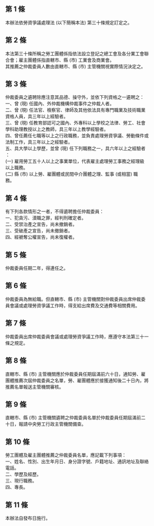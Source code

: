 第 1 條
-------
本辦法依勞資爭議處理法 (以下簡稱本法) 第三十條規定訂定之。

第 2 條
-------
本法第三十條所稱之勞工團體係指依法設立登記之總工會及各分業工會聯  
合會；雇主團體係指直轄市、縣 (市) 工業會及商業會。  
其推薦之仲裁委員人數由直轄市、縣 (市) 主管機關視實際情況決定之。

第 3 條
-------
仲裁委員之遴聘除應注意其品德、操守外，並依下列資格之一遴聘之：  
一、曾 (現) 任國內、外仲裁機構仲裁事件之仲裁人者。  
二、曾 (現) 任法官、檢察官、律師及其他依法具有專門職業及技術職業  
    資格人員，具三年以上經驗者。  
三、曾 (現) 任教育部認可之國內、外專科以上學校之法律、勞工、社會  
    學科助理教授以上之教師，具三年以上教學經驗者。  
四、曾任薦任七職等以上之行政職務，並負責處理勞資爭議、勞動條件或  
    法制工作，具三年以上之經驗者。  
五、具大學以上學歷，並曾 (現) 任下列職務之一，具六年以上之經驗者  
    ：  
 (一) 雇用勞工五十人以上之事業單位，代表雇主處理勞工事務之經理級  
      以上職務。  
 (二) 縣 (市) 以上勞、雇團體或民間中介團體之理、監事 (或相當) 職  
      務。

第 4 條
-------
有下列各款情形之一者，不得遴聘擔任仲裁委員：  
一、犯貪污、瀆職之罪，經判刑確定者。  
二、受禁治產之宣告，尚未撤銷者。  
三、受破產之宣告，尚未撤銷者。  
四、經褫奪公權宣告，尚未復權者。

第 5 條
-------
仲裁委員任期二年，得連任之。

第 6 條
-------
仲裁委員為無給職。但直轄市、縣 (市) 主管機關對仲裁委員出席仲裁委  
員會議或處理勞資爭議工作時，得支給出席費及交通費等相關費用。

第 7 條
-------
仲裁委員出席仲裁委員會議或處理勞資爭議工作時，應遵守本法第三十一  
條之規定。

第 8 條
-------
直轄市、縣 (市) 主管機關應於仲裁委員任期屆滿前六十日，通知勞、雇  
團體推薦次屆仲裁委員之名單，勞、雇團體應於接獲通知後二十日內，將  
推薦名單報送主管機關審核。

第 9 條
-------
直轄市、縣 (市) 主管機關遴聘之仲裁委員名單於仲裁委員任期屆滿前二  
十日，報請中央勞工行政主管機關備查。

第 10 條
--------
勞工團體及雇主團體推薦之仲裁委員名單，應記載下列事項：  
一、姓名、性別、出生年月日、身分證字號、戶籍地址、通訊地址及聯絡  
    電話。  
二、學歷及經歷。  
三、現行職務。  
四、專長。

第 11 條
--------
本辦法自發布日施行。

